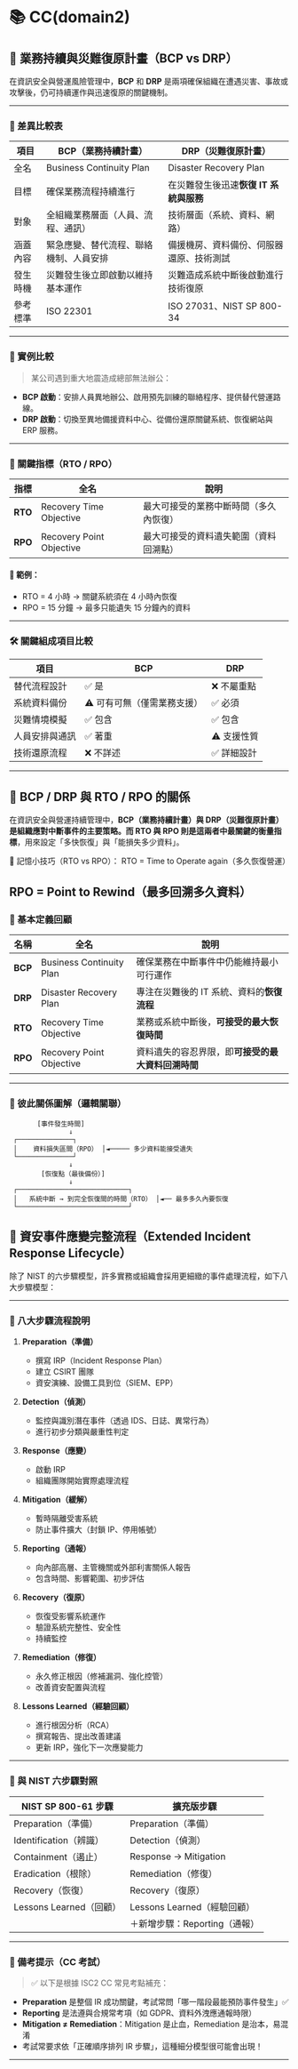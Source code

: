 # 📚 CC(domain2)
## 🏢 業務持續與災難復原計畫（BCP vs DRP）

在資訊安全與營運風險管理中，**BCP** 和 **DRP** 是兩項確保組織在遭遇災害、事故或攻擊後，仍可持續運作與迅速復原的關鍵機制。

---

### 🔁 差異比較表

| 項目            | BCP（業務持續計畫）                      | DRP（災難復原計畫）                     |
|------------------|-------------------------------------------|------------------------------------------|
| 全名             | Business Continuity Plan                 | Disaster Recovery Plan                  |
| 目標             | 確保業務流程持續進行                     | 在災難發生後迅速**恢復 IT 系統與服務**   |
| 對象             | 全組織業務層面（人員、流程、通訊）        | 技術層面（系統、資料、網路）            |
| 涵蓋內容         | 緊急應變、替代流程、聯絡機制、人員安排   | 備援機房、資料備份、伺服器還原、技術測試 |
| 發生時機         | 災難發生後立即啟動以維持基本運作         | 災難造成系統中斷後啟動進行技術復原       |
| 參考標準         | ISO 22301                               | ISO 27031、NIST SP 800-34               |

---

### 🧩 實例比較

> 某公司遇到重大地震造成總部無法辦公：

- **BCP 啟動**：安排人員異地辦公、啟用預先訓練的聯絡程序、提供替代營運路線。
- **DRP 啟動**：切換至異地備援資料中心、從備份還原關鍵系統、恢復網站與 ERP 服務。

---

### 🧠 關鍵指標（RTO / RPO）

| 指標     | 全名                         | 說明 |
|----------|------------------------------|------|
| **RTO** | Recovery Time Objective      | 最大可接受的業務中斷時間（多久內恢復） |
| **RPO** | Recovery Point Objective     | 最大可接受的資料遺失範圍（資料回溯點） |

#### 📝 範例：
- RTO = 4 小時 → 關鍵系統須在 4 小時內恢復
- RPO = 15 分鐘 → 最多只能遺失 15 分鐘內的資料

---

### 🛠️ 關鍵組成項目比較

| 項目            | BCP                                      | DRP                                       |
|------------------|-------------------------------------------|--------------------------------------------|
| 替代流程設計     | ✅ 是                                     | ❌ 不屬重點                                |
| 系統資料備份     | ⚠️ 可有可無（僅需業務支援）              | ✅ 必須                                     |
| 災難情境模擬     | ✅ 包含                                     | ✅ 包含                                     |
| 人員安排與通訊   | ✅ 著重                                     | ⚠️ 支援性質                                |
| 技術還原流程     | ❌ 不詳述                                   | ✅ 詳細設計                                 |

---
## 🔗 BCP / DRP 與 RTO / RPO 的關係

在資訊安全與營運持續管理中，**BCP（業務持續計畫）**與 **DRP（災難復原計畫）** 是組織應對中斷事件的主要策略。而 **RTO** 與 **RPO** 則是這兩者中**最關鍵的衡量指標**，用來設定「多快恢復」與「能損失多少資料」。

📝 記憶小技巧（RTO vs RPO）：
RTO = Time to Operate again（多久恢復營運）

RPO = Point to Rewind（最多回溯多久資料）
---

### 📌 基本定義回顧

| 名稱  | 全名                         | 說明 |
|-------|------------------------------|------|
| **BCP** | Business Continuity Plan      | 確保業務在中斷事件中仍能維持最小可行運作 |
| **DRP** | Disaster Recovery Plan        | 專注在災難後的 IT 系統、資料的**恢復流程** |
| **RTO** | Recovery Time Objective       | 業務或系統中斷後，**可接受的最大恢復時間** |
| **RPO** | Recovery Point Objective      | 資料遺失的容忍界限，即**可接受的最大資料回溯時間** |

---

### 🔁 彼此關係圖解（邏輯關聯）

```text
       [事件發生時間]
               ↓
 ┌──────────────┐
 │    資料損失區間（RPO） │◄───── 多少資料能接受遺失
 └──────────────┘
               ↓
        [恢復點（最後備份）]
               ↓
 ┌────────────────────────────┐
 │   系統中斷 → 到完全恢復間的時間（RTO） │◄── 最多多久內要恢復
 └────────────────────────────┘
```

## 🚨 資安事件應變完整流程（Extended Incident Response Lifecycle）

除了 NIST 的六步驟模型，許多實務或組織會採用更細緻的事件處理流程，如下八大步驟模型：

---

### 🧩 八大步驟流程說明

1. **Preparation（準備）**
   - 撰寫 IRP（Incident Response Plan）
   - 建立 CSIRT 團隊
   - 資安演練、設備工具到位（SIEM、EPP）

2. **Detection（偵測）**
   - 監控與識別潛在事件（透過 IDS、日誌、異常行為）
   - 進行初步分類與嚴重性判定

3. **Response（應變）**
   - 啟動 IRP
   - 組織團隊開始實際處理流程

4. **Mitigation（緩解）**
   - 暫時隔離受害系統
   - 防止事件擴大（封鎖 IP、停用帳號）

5. **Reporting（通報）**
   - 向內部高層、主管機關或外部利害關係人報告
   - 包含時間、影響範圍、初步評估

6. **Recovery（復原）**
   - 恢復受影響系統運作
   - 驗證系統完整性、安全性
   - 持續監控

7. **Remediation（修復）**
   - 永久修正根因（修補漏洞、強化控管）
   - 改善資安配置與流程

8. **Lessons Learned（經驗回顧）**
   - 進行根因分析（RCA）
   - 撰寫報告、提出改善建議
   - 更新 IRP，強化下一次應變能力

---

### 🔄 與 NIST 六步驟對照

| NIST SP 800-61 步驟     | 擴充版步驟                       |
|--------------------------|----------------------------------|
| Preparation（準備）      | Preparation（準備）              |
| Identification（辨識）  | Detection（偵測）                |
| Containment（遏止）     | Response → Mitigation            |
| Eradication（根除）     | Remediation（修復）              |
| Recovery（恢復）        | Recovery（復原）                 |
| Lessons Learned（回顧） | Lessons Learned（經驗回顧）     |
|                          | ＋新增步驟：Reporting（通報）    |

---

### 📘 備考提示（CC 考試）

> ✅ 以下是根據 ISC2 CC 常見考點補充：

- **Preparation** 是整個 IR 成功關鍵，考試常問「哪一階段最能預防事件發生」✅
- **Reporting** 是法遵與合規常考項（如 GDPR、資料外洩應通報時限）
- **Mitigation ≠ Remediation**：Mitigation 是止血，Remediation 是治本，易混淆
- 考試常要求依「正確順序排列 IR 步驟」，這種細分模型很可能會出現！

---

